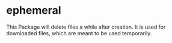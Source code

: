 # ephemeral
This Package will delete files a while after creation. It is used for downloaded files, which are meant to be used temporarily. 
